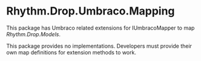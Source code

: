 # Rhythm.Drop.Umbraco.Mapping

This package has Umbraco related extensions for IUmbracoMapper to map _Rhythm.Drop.Models_. 

This package provides no implementations. Developers must provide their own map definitions for extension methods to work.